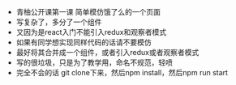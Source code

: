 * 青柚公开课第一课 简单模仿饿了么的一个页面
* 写复杂了，多分了一个组件
* 又因为是react入门不能引入redux和观察者模式
* 如果有同学想实现同样代码的话请不要模仿
* 最好将其合并成一个组件，或者引入redux或者观察者模式
* 写的很垃圾，只是为了教学用，命名不规范，轻喷
* 完全不会的话 git clone下来，然后npm install，然后npm run start
